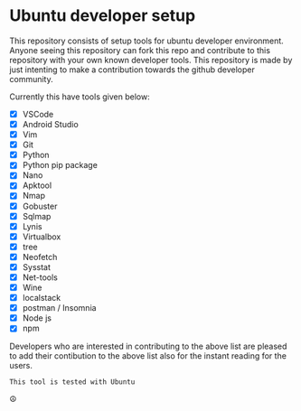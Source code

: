 # Ubuntu developer setup

This repository consists of setup tools for ubuntu developer environment. Anyone seeing this repository can fork this repo and contribute to this repository with your own known developer tools. This repository is made by just intenting to make a contribution towards the github developer community.

Currently this have tools given below:

- [x] VSCode
- [x] Android Studio
- [x] Vim
- [x] Git
- [x] Python
- [x] Python pip package
- [x] Nano
- [x] Apktool
- [x] Nmap
- [x] Gobuster
- [x] Sqlmap
- [x] Lynis
- [x] Virtualbox
- [x] tree
- [x] Neofetch
- [x] Sysstat
- [x] Net-tools
- [x] Wine
- [x] localstack
- [x] postman / Insomnia
- [x] Node js
- [x] npm

Developers who are interested in contributing to the above list are pleased to add their contibution to the above list also for the instant reading for the users.

```
This tool is tested with Ubuntu
```

☮️
